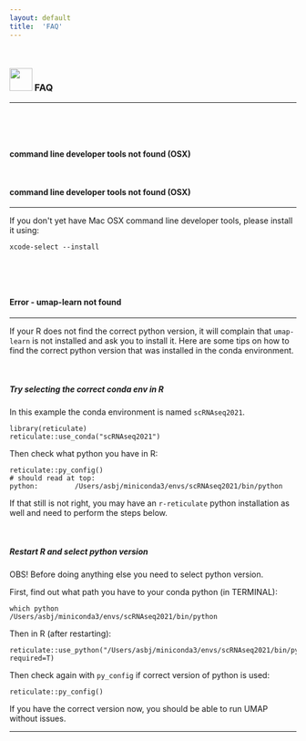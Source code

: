 ```yaml
---
layout: default
title:  'FAQ'
---
```

<style>
h1, .h1, h2, .h2, h3, .h3, h4, .h4 { margin-top: 50px }
p.caption {font-size: 0.9em;font-style: italic;color: grey;margin-right: 10%;margin-left: 10%;text-align: justify}
</style>

### <img border="0" src="https://www.svgrepo.com/show/83019/faq-button.svg" width="40" height="40"> FAQ
***

<br/>




#### command line developer tools not found (OSX)




#### command line developer tools not found (OSX)
***

If you don't yet have Mac OSX command line developer tools, please install it using:
```
xcode-select --install
```

<br/>

#### Error - umap-learn not found
***

If your R does not find the correct python version, it will complain that `umap-learn` is not installed and ask you to install it. Here are some tips on how to find the correct python version that was installed in the conda environment.

<br/>

##### Try selecting the correct conda env in R

In this example the conda environment is named `scRNAseq2021`.
```
library(reticulate)
reticulate::use_conda("scRNAseq2021")
```

Then check what python you have in R:
```
reticulate::py_config()
# should read at top:
python:         /Users/asbj/miniconda3/envs/scRNAseq2021/bin/python
```

If that still is not right, you may have an `r-reticulate` python installation as well and need to perform the steps below.

<br/>

##### Restart R and select python version

OBS! Before doing anything else you need to select python version.

First, find out what path you have to your conda python (in TERMINAL):
```
which python
/Users/asbj/miniconda3/envs/scRNAseq2021/bin/python
```

Then in R (after restarting):
```
reticulate::use_python("/Users/asbj/miniconda3/envs/scRNAseq2021/bin/python", required=T)
```

Then check again with `py_config` if correct version of python is used:
```
reticulate::py_config()
```

If you have the correct version now, you should be able to run UMAP without issues.


***
